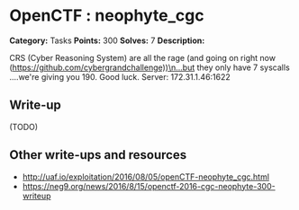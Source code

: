 # OpenCTF : neophyte_cgc

**Category:** Tasks
**Points:** 300
**Solves:** 7
**Description:**

CRS (Cyber Reasoning System) are all the rage (and going on right now (<https://github.com/cybergrandchallenge))\n...but> they only have 7 syscalls
....we're giving you 190. Good luck.
Server: 172.31.1.46:1622

## Write-up

(TODO)

## Other write-ups and resources

* http://uaf.io/exploitation/2016/08/05/openCTF-neophyte_cgc.html
* https://neg9.org/news/2016/8/15/openctf-2016-cgc-neophyte-300-writeup
